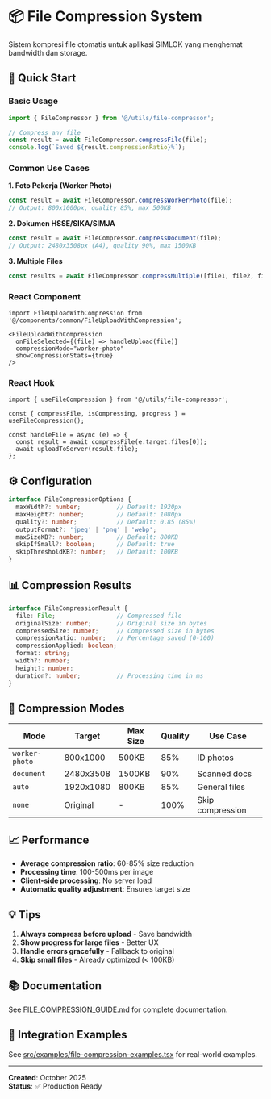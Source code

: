 # 📦 File Compression System

Sistem kompresi file otomatis untuk aplikasi SIMLOK yang menghemat bandwidth dan storage.

## 🚀 Quick Start

### Basic Usage

```typescript
import { FileCompressor } from '@/utils/file-compressor';

// Compress any file
const result = await FileCompressor.compressFile(file);
console.log(`Saved ${result.compressionRatio}%`);
```

### Common Use Cases

**1. Foto Pekerja (Worker Photo)**
```typescript
const result = await FileCompressor.compressWorkerPhoto(file);
// Output: 800x1000px, quality 85%, max 500KB
```

**2. Dokumen HSSE/SIKA/SIMJA**
```typescript
const result = await FileCompressor.compressDocument(file);
// Output: 2480x3508px (A4), quality 90%, max 1500KB
```

**3. Multiple Files**
```typescript
const results = await FileCompressor.compressMultiple([file1, file2, file3]);
```

### React Component

```tsx
import FileUploadWithCompression from '@/components/common/FileUploadWithCompression';

<FileUploadWithCompression
  onFileSelected={(file) => handleUpload(file)}
  compressionMode="worker-photo"
  showCompressionStats={true}
/>
```

### React Hook

```tsx
import { useFileCompression } from '@/utils/file-compressor';

const { compressFile, isCompressing, progress } = useFileCompression();

const handleFile = async (e) => {
  const result = await compressFile(e.target.files[0]);
  await uploadToServer(result.file);
};
```

## ⚙️ Configuration

```typescript
interface FileCompressionOptions {
  maxWidth?: number;          // Default: 1920px
  maxHeight?: number;         // Default: 1080px
  quality?: number;           // Default: 0.85 (85%)
  outputFormat?: 'jpeg' | 'png' | 'webp';
  maxSizeKB?: number;         // Default: 800KB
  skipIfSmall?: boolean;      // Default: true
  skipThresholdKB?: number;   // Default: 100KB
}
```

## 📊 Compression Results

```typescript
interface FileCompressionResult {
  file: File;                 // Compressed file
  originalSize: number;       // Original size in bytes
  compressedSize: number;     // Compressed size in bytes
  compressionRatio: number;   // Percentage saved (0-100)
  compressionApplied: boolean;
  format: string;
  width?: number;
  height?: number;
  duration?: number;          // Processing time in ms
}
```

## 🎯 Compression Modes

| Mode | Target | Max Size | Quality | Use Case |
|------|--------|----------|---------|----------|
| `worker-photo` | 800x1000 | 500KB | 85% | ID photos |
| `document` | 2480x3508 | 1500KB | 90% | Scanned docs |
| `auto` | 1920x1080 | 800KB | 85% | General files |
| `none` | Original | - | 100% | Skip compression |

## 📈 Performance

- **Average compression ratio**: 60-85% size reduction
- **Processing time**: 100-500ms per image
- **Client-side processing**: No server load
- **Automatic quality adjustment**: Ensures target size

## 💡 Tips

1. **Always compress before upload** - Save bandwidth
2. **Show progress for large files** - Better UX
3. **Handle errors gracefully** - Fallback to original
4. **Skip small files** - Already optimized (< 100KB)

## 📚 Documentation

See [FILE_COMPRESSION_GUIDE.md](./FILE_COMPRESSION_GUIDE.md) for complete documentation.

## 🔧 Integration Examples

See [src/examples/file-compression-examples.tsx](./src/examples/file-compression-examples.tsx) for real-world examples.

---

**Created**: October 2025  
**Status**: ✅ Production Ready

